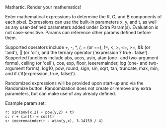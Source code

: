 Mathartic. Render your mathematics!

Enter mathematical expressions to determine the R, G, and B components of each pixel. Expressions can use the built-in parameters x, y, and t, as well as any user-defined parameters added under Extra Param(s). Evaluation is not case-sensitive. Params can reference other params defined before them.

Supported operators include +, -, *, /, = (or ==), !=, <, >, <=, >=, && (or 'and'), || (or 'or'), and the ternary operator ('expression ? true : false'). Supported functions include abs, acos, asin, atan (one- and two-argument forms), ceiling (or 'ceil'), cos, exp, floor, ieeeremainder, log (one- and two-argument forms), log10, pow, round, sign, sin, sqrt, tan, truncate, max, min, and if ('if(expression, true, false)').

Randomized expressions will be provided upon start-up and via the Randomize button. Randomization does not create or remove any extra parameters, but can make use of any already defined.

Example param set:

    r: sin(pow(x,2) + pow(y,2) + t)
    c: r + sin(t) = cos(t)
    s: ieeeremainder(r - atan(y,x), 3.14159 / 4)

